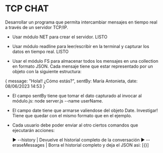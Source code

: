 # TCP CHAT

Desarrollar un programa que permita intercambiar mensajes en tiempo real a través de un servidor TCP/IP.

- Usar módulo NET para crear el servidor. LISTO

- Usar módulo readline para leer/escribir en la terminal y capturar los datos en tiempo real. LISTO

- Usar el módulo FS para almacenar todos los mensajes en una collection en formato JSON. Cada mensaje tiene que estar representado por un objeto con la siguiente estructura:

{
message: "Hola!! ¿Cómo estás?",
sentBy: María Antonieta,
date: 08/06/2023 14:53
}

- El campo sentBy tiene que tomar el dato capturado al invocar al módulo.js: node server.js --name userName.
- El campo date tiene que armarse valiendose del objeto Date. Investigar! Tiene que quedar con el mismo formato que en el ejemplo.

- Cada usuario debe poder enviar al otro ciertos comandos que ejecutarán acciones:

  ► --history | Devuelve el historial completo de la conversación
  ► --eraseMessages | Borra el historial completo y deja el JSON asi: [{}]
